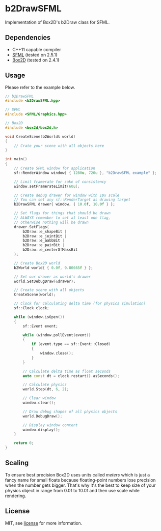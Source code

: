 # b2DrawSFML

Implementation of Box2D's b2Draw class for SFML.

## Dependencies

* C++11 capable compiler
* [SFML](https://github.com/SFML/SFML) (tested on 2.5.1)
* [Box2D](https://github.com/erincatto/box2d) (tested on 2.4.1)

## Usage

Please refer to the example below.

```cpp
// b2DrawSFML
#include <b2DrawSFML.hpp>

// SFML
#include <SFML/Graphics.hpp>

// Box2D
#include <box2d/box2d.h>

void CreateScene(b2World& world)
{
    // Crate your scene with all objects here
}

int main()
{
    // Create SFML window for application
    sf::RenderWindow window{ { 1280u, 720u }, "b2DrawSFML example" };

    // Limit framerate for sake of consistency
    window.setFramerateLimit(60u);

    // Create debug drawer for window with 10x scale
    // You can set any sf::RenderTarget as drawing target
    b2DrawSFML drawer{ window, { 10.0f, 10.0f } };

    // Set flags for things that should be drawn
    // ALWAYS remember to set at least one flag,
    // otherwise nothing will be drawn
    drawer.SetFlags(
        b2Draw::e_shapeBit |
        b2Draw::e_jointBit |
        b2Draw::e_aabbBit |
        b2Draw::e_pairBit |
        b2Draw::e_centerOfMassBit
    );

    // Create Box2D world
    b2World world{ { 0.0f, 9.80665f } };

    // Set our drawer as world's drawer
    world.SetDebugDraw(&drawer);

    // Create scene with all objects
    CreateScene(world);

    // Clock for calculating delta time (for physics simulation)
    sf::Clock clock;

    while (window.isOpen())
    {
        sf::Event event;

        while (window.pollEvent(event))
        {
            if (event.type == sf::Event::Closed)
            {
                window.close();
            }
        }

        // Calculate delta time as float seconds
        auto const dt = clock.restart().asSeconds();

        // Calculate physics
        world.Step(dt, 6, 2);

        // Clear window
        window.clear();

        // Draw debug shapes of all physics objects
        world.DebugDraw();

        // Display window content
        window.display();
    }

    return 0;
}
```

## Scaling

To ensure best precision Box2D uses units called *meters* which is just a fancy name for small floats because floating-point numbers lose precision when the number gets bigger. That's why it's the best to keep size of your physics object in range from 0.0f to 10.0f and then use scale while rendering.

## License

MIT, see [license](/LICENSE) for more information.
